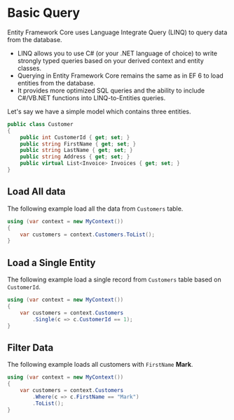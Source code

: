 # Basic Query

Entity Framework Core uses Language Integrate Query (LINQ) to query data from the database. 

 - LINQ allows you to use C# (or your .NET language of choice) to write strongly typed queries based on your derived context and entity classes.
 - Querying in Entity Framework Core remains the same as in EF 6 to load entities from the database. 
 - It provides more optimized SQL queries and the ability to include C#/VB.NET functions into LINQ-to-Entities queries.

Let's say we have a simple model which contains three entities.

```csharp
public class Customer
{
    public int CustomerId { get; set; }
    public string FirstName { get; set; }
    public string LastName { get; set; }
    public string Address { get; set; }
    public virtual List<Invoice> Invoices { get; set; }
}
```

## Load All data

The following example load all the data from `Customers` table.

```csharp
using (var context = new MyContext())
{
    var customers = context.Customers.ToList();
}
```

## Load a Single Entity

The following example load a single record from `Customers` table based on `CustomerId`.

```csharp
using (var context = new MyContext())
{
    var customers = context.Customers
        .Single(c => c.CustomerId == 1);
}
```

## Filter Data

The following example loads all customers with `FirstName` **Mark**.

```csharp
using (var context = new MyContext())
{
    var customers = context.Customers
        .Where(c => c.FirstName == "Mark")
        .ToList();
}
```
